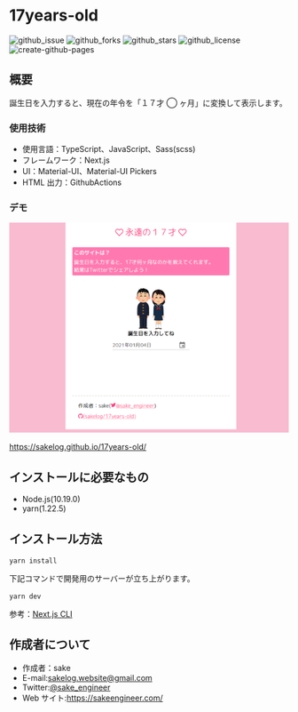 # 17years-old

![github_issue](https://img.shields.io/github/issues/sakelog/17years-old?style=flat-square)
![github_forks](https://img.shields.io/github/forks/sakelog/17years-old?style=flat-square)
![github_stars](https://img.shields.io/github/stars/sakelog/17years-old?style=flat-square)
![github_license](https://img.shields.io/github/license/sakelog/17years-old?style=flat-square)
![create-github-pages](https://github.com/sakelog/17years-old/workflows/create-github-pages/badge.svg)

## 概要

誕生日を入力すると、現在の年令を「１７才 ◯ ヶ月」に変換して表示します。

### 使用技術

- 使用言語：TypeScript、JavaScript、Sass(scss)
- フレームワーク：Next.js
- UI：Material-UI、Material-UI Pickers
- HTML 出力：GithubActions

### デモ

![17years_old_screenshot](/screenshot.png)

<https://sakelog.github.io/17years-old/>

## インストールに必要なもの

- Node.js(10.19.0)
- yarn(1.22.5)

## インストール方法

```shell
yarn install
```

下記コマンドで開発用のサーバーが立ち上がります。

```shell
yarn dev
```

参考：[Next.js CLI](https://nextjs.org/docs/api-reference/cli)

## 作成者について

- 作成者：sake
- E-mail:sakelog.website@gmail.com
- Twitter:[@sake_engineer](https://twitter.com/sake_engineer)
- Web サイト:<https://sakeengineer.com/>
